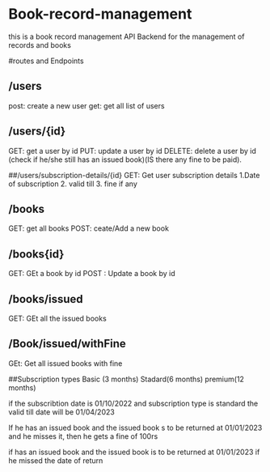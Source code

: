 # Book-record-management

this is a book record management API Backend for the management of records and books


#routes and Endpoints

## /users
post: create a new user
get: get all list of users

## /users/{id}
GET: get a user by id
PUT: update a user by id
DELETE: delete a user by id (check if he/she still has an issued book)(IS there any fine to be paid).


##/users/subscription-details/{id}
GET: Get user subscription details
1.Date of subscription
2. valid till 
3. fine if any

## /books
GET: get all books
POST: ceate/Add a new book

## /books{id}
GET: GEt a book by id
POST : Update a book by id

## /books/issued 
GET: GEt all the issued books

## /Book/issued/withFine
GEt: Get all issued books with fine

##Subscription types
Basic (3 months)
Stadard(6 months)
premium(12 months)


if the subscribtion date is 01/10/2022
and subscription type is standard
the valid till date will be 01/04/2023

If he has an issued book  and the issued book s to be returned at 01/01/2023
and he misses it, then he gets a fine of 100rs


if has an issued book and the issued book is to be returned at 01/01/2023
if he missed the date of return 